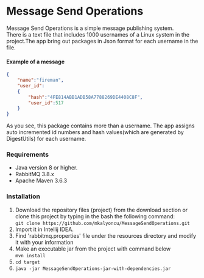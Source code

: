 # Message Send Operations

Message Send Operations is a simple message publishing system.  
There is a text file that includes 1000 usernames of a Linux system in the project.The app bring out packages in Json format for each username in the file.

#### Example of a message
  
```json
{
    "name":"fireman",
    "user_id":
    {
        "hash":"4FE814ABB1ADB58A7788269DE4408C8F",
        "user_id":517
    }
}
```
  
As you see, this package contains more than a username. The app assigns auto incremented id numbers and hash values(which are generated by DigestUtils) for each username.    

### Requirements  

* Java version 8 or higher.  
* RabbitMQ 3.8.x
* Apache Maven 3.6.3


  

### Installation

1. Download the repository files (project) from the download section or clone this project by typing in the bash the following command:  
``
git clone https://github.com/mkalyoncu/MessageSendOperations.git
``
2. Import it in Intellij IDEA.  
3. Find 'rabbitmq.properties' file under the resources directory and modify it with your information
4. Make an executable jar from the project with command below  
``
mvn install
``    
5. ``` cd target ```  
6. ``` java -jar MessageSendOperations-jar-with-dependencies.jar ```

